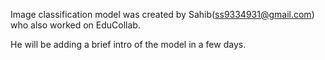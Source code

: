 Image classification model was created by Sahib(ss9334931@gmail.com) who also worked on EduCollab.

He will be adding a brief intro of the model in a few days.